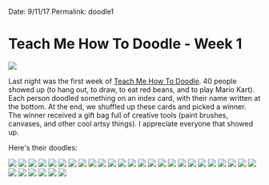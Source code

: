 Date: 9/11/17
Permalink: doodle1 


# Teach Me How To Doodle - Week 1

![](https://dl.dropboxusercontent.com/s/rgd6bqhwpjq20h9/Photo%20Sep%2010,%207%2016%2041%20PM.jpg?dl=0)

Last night was the first week of [Teach Me How To Doodle](https://www.facebook.com/groups/1458075627615652/). 40 people showed up (to hang out, to draw, to eat red beans, and to play Mario Kart). Each person doodled something on an index card, with their name written at the bottom. At the end, we shuffled up these cards and picked a winner. The winner received a gift bag full of creative tools (paint brushes, canvases, and other cool artsy things). I appreciate everyone that showed up.

Here's their doodles:

![](https://dl.dropboxusercontent.com/s/x5fbudfrcw27qdo/IMG_0001.JPG?dl=0) ![](https://dl.dropboxusercontent.com/s/oaz9wznxyug1ip3/IMG_0002.JPG?dl=0) ![](https://dl.dropboxusercontent.com/s/gxi9wz3r03nj58n/IMG_0003.JPG?dl=0) ![](https://dl.dropboxusercontent.com/s/mpcsr4s5kdos4s8/IMG_0004.JPG?dl=0) ![](https://dl.dropboxusercontent.com/s/rykj3o5tzbf6pia/IMG_0005.JPG?dl=0) ![](https://dl.dropboxusercontent.com/s/0wm3bqjaory8007/IMG_0006.JPG?dl=0) ![](https://dl.dropboxusercontent.com/s/6kt1zqdx8myrstc/IMG_0007.JPG?dl=0) ![](https://dl.dropboxusercontent.com/s/0kauforseu9qe53/IMG_0008.JPG?dl=0) ![](https://dl.dropboxusercontent.com/s/7g13109rtpwl0yc/IMG_0009.JPG?dl=0) ![](https://dl.dropboxusercontent.com/s/6ytbck3cl80gumo/IMG_0010.JPG?dl=0) ![](https://dl.dropboxusercontent.com/s/p04fivh6v17i2d1/IMG_0011.JPG?dl=0) ![](https://dl.dropboxusercontent.com/s/9v270hh6gaded2j/IMG_0012.JPG?dl=0) ![](https://dl.dropboxusercontent.com/s/kwtlhzniapm2ut6/IMG_0013.JPG?dl=0) ![](https://dl.dropboxusercontent.com/s/d1tjwlghzkqi4r9/IMG_0014.JPG?dl=0) ![](https://dl.dropboxusercontent.com/s/uckh2lpftq7dt6y/IMG_0015.JPG?dl=0) ![](https://dl.dropboxusercontent.com/s/cyxznj1qynhvttz/IMG_0016.JPG?dl=0) ![](https://dl.dropboxusercontent.com/s/7jme1cfzmcmf0sz/IMG_0017.JPG?dl=0) ![](https://dl.dropboxusercontent.com/s/fghace2s7bfe574/IMG_0018.JPG?dl=0) ![](https://dl.dropboxusercontent.com/s/ojrcmnsuw2q3kw5/IMG_0019.JPG?dl=0) ![](https://dl.dropboxusercontent.com/s/7b9eyvm8uzhpz4f/IMG_0020.JPG?dl=0) ![](https://dl.dropboxusercontent.com/s/tt47f79fll4o86v/IMG_0021.JPG?dl=0) ![](https://dl.dropboxusercontent.com/s/qm3rvfmdxnu3w10/IMG_0022.JPG?dl=0) ![](https://dl.dropboxusercontent.com/s/q18wy2jdy72l9cv/IMG_0023.JPG?dl=0) ![](https://dl.dropboxusercontent.com/s/o2mf3pul3yn62ii/IMG_0024.JPG?dl=0) ![](https://dl.dropboxusercontent.com/s/j05h33gq1hdsu92/IMG_0025.JPG?dl=0) ![](https://dl.dropboxusercontent.com/s/y4ey8t5rsh3wgii/IMG_0026.JPG?dl=0) ![](https://dl.dropboxusercontent.com/s/aj8ivl2xy5wtxou/IMG_0027.JPG?dl=0) ![](https://dl.dropboxusercontent.com/s/870tg6m4r0675yw/IMG_0028.JPG?dl=0) ![](https://dl.dropboxusercontent.com/s/m5z6958synyvtex/IMG_0029.JPG?dl=0) ![](https://dl.dropboxusercontent.com/s/6cexmlfl1bymajr/IMG_0030.JPG?dl=0) ![](https://dl.dropboxusercontent.com/s/1nwgoy4r44rcmmh/IMG_0031.JPG?dl=0)
